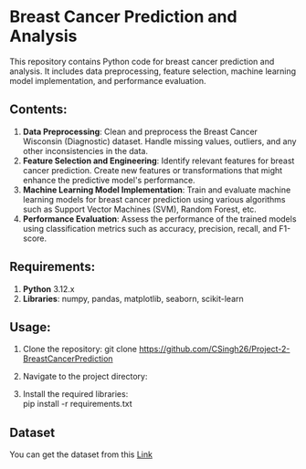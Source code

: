 # Breast Cancer Prediction and Analysis

This repository contains Python code for breast cancer prediction and analysis. It includes data preprocessing, feature selection, machine learning model implementation, and performance evaluation.

## Contents:
1. **Data Preprocessing**: Clean and preprocess the Breast Cancer Wisconsin (Diagnostic) dataset. Handle missing values, outliers, and any other inconsistencies in the data.
2. **Feature Selection and Engineering**: Identify relevant features for breast cancer prediction. Create new features or transformations that might enhance the predictive model's performance.
3. **Machine Learning Model Implementation**: Train and evaluate machine learning models for breast cancer prediction using various algorithms such as Support Vector Machines (SVM), Random Forest, etc.
4. **Performance Evaluation**: Assess the performance of the trained models using classification metrics such as accuracy, precision, recall, and F1-score.

## Requirements:
1. **Python** 3.12.x
2. **Libraries**: numpy, pandas, matplotlib, seaborn, scikit-learn

## Usage:
1. Clone the repository:
git clone https://github.com/CSingh26/Project-2-BreastCancerPrediction 

2. Navigate to the project directory:

3. Install the required libraries:<br>
pip install -r requirements.txt

## Dataset
You can get the dataset from this <a href="https://www.kaggle.com/datasets/uciml/breast-cancer-wisconsin-data">Link</a>